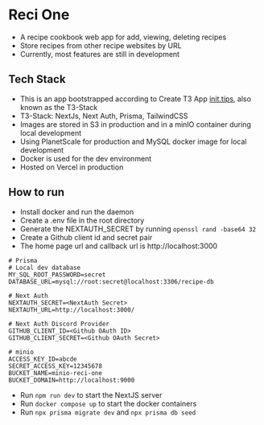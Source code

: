 # Reci One
- A recipe cookbook web app for add, viewing, deleting recipes
- Store recipes from other recipe websites by URL
- Currently, most features are still in development

## Tech Stack
- This is an app bootstrapped according to Create T3 App [init.tips](https://create.t3.gg/), also known as the T3-Stack
- T3-Stack: NextJs, Next Auth, Prisma, TailwindCSS
- Images are stored in S3 in production and in a minIO container during local development
- Using PlanetScale for production and MySQL docker image for local development
- Docker is used for the dev environment
- Hosted on Vercel in production

## How to run
- Install docker and run the daemon
- Create a .env file in the root directory
- Generate the NEXTAUTH_SECRET by running ```openssl rand -base64 32```
- Create a Github client id and secret pair
- The home page url and callback url is http://localhost:3000

```
# Prisma
# Local dev database
MY_SQL_ROOT_PASSWORD=secret
DATABASE_URL=mysql://root:secret@localhost:3306/recipe-db

# Next Auth
NEXTAUTH_SECRET=<NextAuth Secret>
NEXTAUTH_URL=http://localhost:3000/

# Next Auth Discord Provider
GITHUB_CLIENT_ID=<Github OAuth ID>
GITHUB_CLIENT_SECRET=<Github OAuth Secret>

# minio
ACCESS_KEY_ID=abcde
SECRET_ACCESS_KEY=12345678
BUCKET_NAME=minio-reci-one
BUCKET_DOMAIN=http://localhost:9000

```

- Run ```npm run dev``` to start the NextJS server
- Run ```docker compose up``` to start the docker containers
- Run ```npx prisma migrate dev``` and ```npx prisma db seed```
